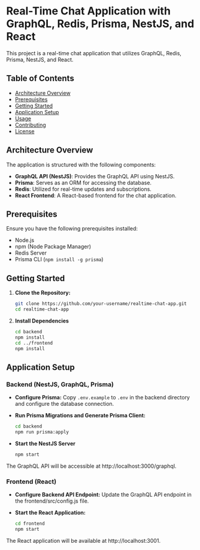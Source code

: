 # Real-Time Chat Application with GraphQL, Redis, Prisma, NestJS, and React

This project is a real-time chat application that utilizes GraphQL, Redis, Prisma, NestJS, and React.

## Table of Contents

- [Architecture Overview](#architecture-overview)
- [Prerequisites](#prerequisites)
- [Getting Started](#getting-started)
- [Application Setup](#application-setup)
- [Usage](#usage)
- [Contributing](#contributing)
- [License](#license)

## Architecture Overview

The application is structured with the following components:

- **GraphQL API (NestJS)**: Provides the GraphQL API using NestJS.
- **Prisma**: Serves as an ORM for accessing the database.
- **Redis**: Utilized for real-time updates and subscriptions.
- **React Frontend**: A React-based frontend for the chat application.

## Prerequisites

Ensure you have the following prerequisites installed:

- Node.js
- npm (Node Package Manager)
- Redis Server
- Prisma CLI (`npm install -g prisma`)

## Getting Started

1. **Clone the Repository:**

   ```bash
   git clone https://github.com/your-username/realtime-chat-app.git
   cd realtime-chat-app
    ```
2. **Install Dependencies**

    ```bash
    cd backend
    npm install
    cd ../frontend
    npm install
    ```

## Application Setup

### Backend (NestJS, GraphQL, Prisma)

- **Configure Prisma:**
  Copy `.env.example` to `.env` in the backend directory and configure the database connection.

- **Run Prisma Migrations and Generate Prisma Client:**
  ```bash
  cd backend
  npm run prisma:apply
  ```

- **Start the NestJS Server**
    ```bash
    npm start
    ```
The GraphQL API will be accessible at http://localhost:3000/graphql.

### Frontend (React)

- **Configure Backend API Endpoint:**
    Update the GraphQL API endpoint in the frontend/src/config.js file.

- **Start the React Application:**
    ```bash
    cd frontend
    npm start
    ```
The React application will be available at http://localhost:3001.




